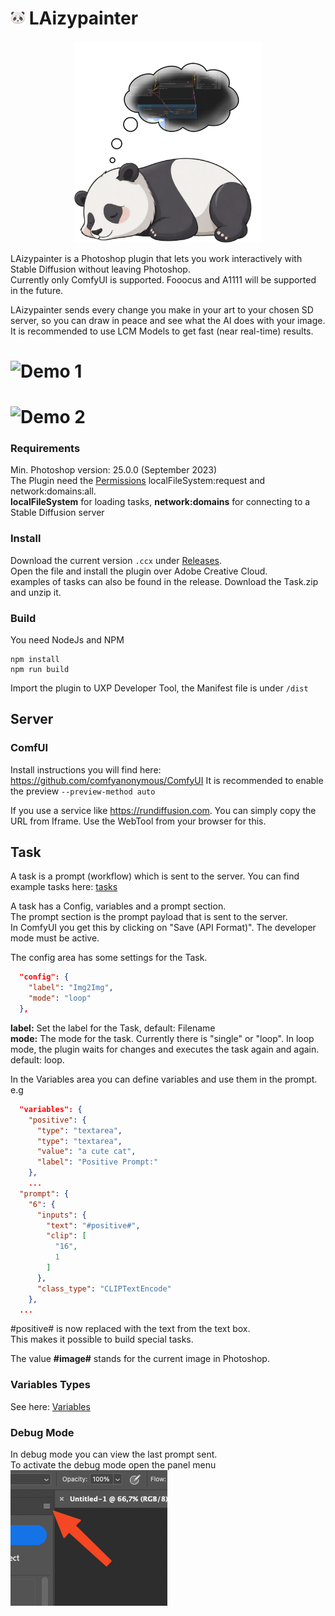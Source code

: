 # ![Logo](./plugin/icons/dark@1x.png) LAizypainter

<p align="center">
  <img src="./assets/logo_big.png" width="300"/>
</p>

LAizypainter is a Photoshop plugin that lets you work interactively with Stable Diffusion without leaving Photoshop. \
Currently only ComfyUI is supported. Fooocus and A1111 will be supported in the future.

LAizypainter sends every change you make in your art to your chosen SD server, so you can draw in peace and see what the AI does with your image. \
It is recommended to use LCM Models to get fast (near real-time) results.

# ![Demo 1](./assets/demo_1.gif)
# ![Demo 2](./assets/demo_2.gif)

### Requirements
Min. Photoshop version: 25.0.0 (September 2023)\
The Plugin need the [Permissions](https://developer.adobe.com/photoshop/uxp/2022/guides/uxp_guide/uxp-misc/manifest-v5) localFileSystem:request and network:domains:all. \
**localFileSystem** for loading tasks, **network:domains** for connecting to a Stable Diffusion server

### Install
Download the current version `.ccx` under [Releases](https://github.com/DimaChaichan/LAizypainter/releases). \
Open the file and install the plugin over Adobe Creative Cloud. \
examples of tasks can also be found in the release. Download the Task.zip and unzip it.

### Build

You need NodeJs and NPM

```
npm install
npm run build
```

Import the plugin to UXP Developer Tool, the Manifest file is under `/dist`

## Server

### ComfUI

Install instructions you will find here: https://github.com/comfyanonymous/ComfyUI
It is recommended to enable the preview `--preview-method auto`

If you use a service like https://rundiffusion.com. You can simply copy the URL from Iframe. Use the WebTool from your
browser for this.

## Task

A task is a prompt (workflow) which is sent to the server. You can find example tasks here: [tasks](plugin%2Ftasks)

A task has a Config, variables and a prompt section. \
The prompt section is the prompt payload that is sent to the server. \
In ComfyUI you get this by clicking on "Save (API Format)". The developer mode must be active.

The config area has some settings for the Task.

``` Json
  "config": {
    "label": "Img2Img",
    "mode": "loop"
  },
```
**label:** Set the label for the Task, default: Filename \
**mode:** The mode for the task. Currently there is "single" or "loop". In loop mode, the plugin waits for changes and
executes the task again and again. default: loop.

In the Variables area you can define variables and use them in the prompt. e.g

``` Json
  "variables": {
    "positive": {
      "type": "textarea",
      "type": "textarea",
      "value": "a cute cat",
      "label": "Positive Prompt:"
    },
    ...
  "prompt": {
    "6": {
      "inputs": {
        "text": "#positive#",
        "clip": [
          "16",
          1
        ]
      },
      "class_type": "CLIPTextEncode"
    },
  ...
```

#positive# is now replaced with the text from the text box. \
This makes it possible to build special tasks.

The value **#image#** stands for the current image in Photoshop.

### Variables Types
See here: [Variables](doc%2Fvariables.md)

### Debug Mode

In debug mode you can view the last prompt sent. \
To activate the debug mode open the panel menu \
![debugmode.png](assets%2Fdebugmode.png)
